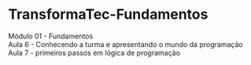 # TransformaTec-Fundamentos
Módulo 01 - Fundamentos
<br>
Aula 6 - Conhecendo a turma e apresentando o mundo da programação
<br>
Aula 7 - primeiros passos em lógica de programação 

